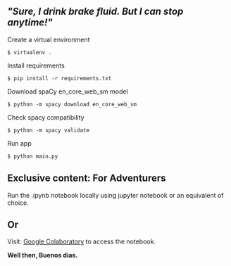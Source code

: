 _"Sure, I drink brake fluid. But I can stop anytime!"_
-------------

Create a virtual environment
```shell
$ virtualenv .
```
Install requirements
```shell
$ pip install -r requirements.txt
```
Download spaCy en_core_web_sm model
```shell
$ python -m spacy download en_core_web_sm
```
Check spacy compatibility
```shell
$ python -m spacy validate
```
Run app
```python
$ python main.py
```

## Exclusive content: For Adventurers

Run the .ipynb notebook locally using jupyter notebook or an equivalent of choice.

Or
------------
Visit: [Google Colaboratory](https://colab.research.google.com/drive/1CYsfouhVpisPt0_gW5hx9fTiKtDtD4nA?usp=sharing) to access the notebook.


__Well then, Buenos dias.__
